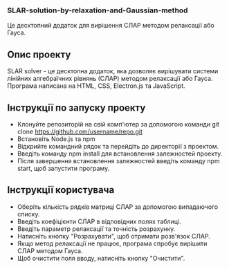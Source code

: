 ### SLAR-solution-by-relaxation-and-Gaussian-method

Це десктопний додаток для вирішення СЛАР методом релаксації або Гауса.

## Опис проекту

SLAR solver - це десктопна додаток, яка дозволяє вирішувати системи лінійних алгебраїчних рівнянь (СЛАР) методом релаксації або Гауса. Програма написана на HTML, CSS, Electron.js та JavaScript.

## Інструкції по запуску проекту
- Клонуйте репозиторій на свій комп'ютер за допомогою команди git clone https://github.com/username/repo.git
- Встановіть Node.js та npm
- Відкрийте командний рядок та перейдіть до директорії з проектом.
- Введіть команду npm install для встановлення залежностей проекту.
- Після завершення встановлення залежностей введіть команду npm start, щоб запустити програму.

## Інструкції користувача
- Оберіть кількість рядків матриці СЛАР за допомогою випадаючого списку.
- Введіть коефіцієнти СЛАР в відповідних полях таблиці.
- Введіть параметр релаксації та точність розрахунку.
- Натисніть кнопку "Розрахувати", щоб отримати розв'язок СЛАР.
- Якщо метод релаксації не працює, програма спробує вирішити СЛАР методом Гауса.
- Щоб очистити поля вводу, натисніть кнопку "Очистити".
